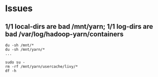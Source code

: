 # Issues

## 1/1 local-dirs are bad /mnt/yarn; 1/1 log-dirs are bad /var/log/hadoop-yarn/containers

```
du -sh /mnt/*
du -sh /mnt/yarn/*
...
```

```
sudo su -
rm -rf /mnt/yarn/usercache/livy/*
df -h
```
